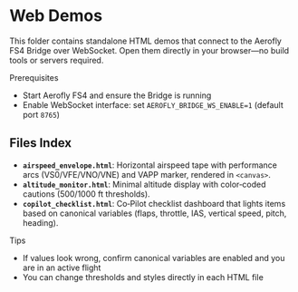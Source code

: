 # Web Demos

This folder contains standalone HTML demos that connect to the Aerofly FS4 Bridge over WebSocket. Open them directly in your browser—no build tools or servers required.

Prerequisites
- Start Aerofly FS4 and ensure the Bridge is running
- Enable WebSocket interface: set `AEROFLY_BRIDGE_WS_ENABLE=1` (default port `8765`)

## Files Index

- **`airspeed_envelope.html`**: Horizontal airspeed tape with performance arcs (VS0/VFE/VNO/VNE) and VAPP marker, rendered in `<canvas>`.
- **`altitude_monitor.html`**: Minimal altitude display with color‑coded cautions (500/1000 ft thresholds).
- **`copilot_checklist.html`**: Co‑Pilot checklist dashboard that lights items based on canonical variables (flaps, throttle, IAS, vertical speed, pitch, heading).

Tips
- If values look wrong, confirm canonical variables are enabled and you are in an active flight
- You can change thresholds and styles directly in each HTML file
